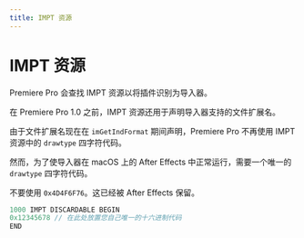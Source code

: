 ```yaml
---
title: IMPT 资源
---
```

# IMPT 资源

Premiere Pro 会查找 IMPT 资源以将插件识别为导入器。

在 Premiere Pro 1.0 之前，IMPT 资源还用于声明导入器支持的文件扩展名。

由于文件扩展名现在在 `imGetIndFormat` 期间声明，Premiere Pro 不再使用 IMPT 资源中的 `drawtype` 四字符代码。

然而，为了使导入器在 macOS 上的 After Effects 中正常运行，需要一个唯一的 `drawtype` 四字符代码。

不要使用 `0x4D4F6F76`。这已经被 After Effects 保留。

```cpp
1000 IMPT DISCARDABLE BEGIN
0x12345678 // 在此处放置您自己唯一的十六进制代码
END
```
